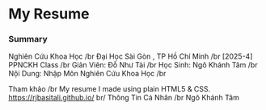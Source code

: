# My Resume

### Summary
Nghiên Cứu Khoa Học /br
Đại Học Sài Gòn , TP Hồ Chí Minh /br
[2025-4] PPNCKH Class /br
Giản Viên: Đỗ Như Tài /br
Học Sinh: Ngô Khánh Tâm /br
Nội Dung: Nhập Môn Nghiên Cứu Khoa Học /br

Tham khảo /br
My resume I made using plain HTML5 & CSS.
https://rjbasitali.github.io/
 br/
Thông Tin Cá Nhân /br 
Ngô Khánh Tâm 

